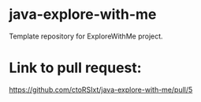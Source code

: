 # java-explore-with-me
Template repository for ExploreWithMe project.

# Link to pull request:
https://github.com/ctoRSIxt/java-explore-with-me/pull/5

